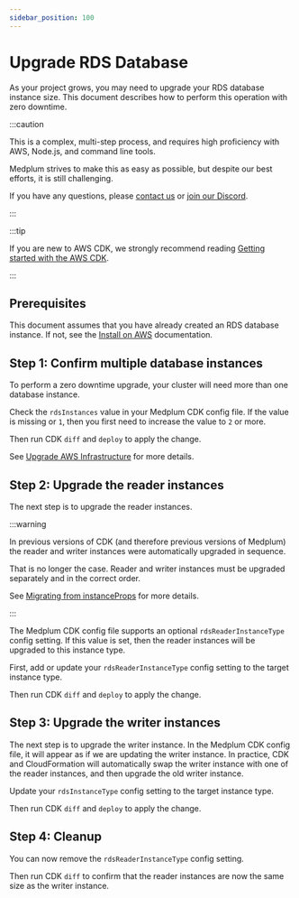 ```yaml
---
sidebar_position: 100
---
```


# Upgrade RDS Database

As your project grows, you may need to upgrade your RDS database instance size. This document describes how to perform this operation with zero downtime.

:::caution

This is a complex, multi-step process, and requires high proficiency with AWS, Node.js, and command line tools.

Medplum strives to make this as easy as possible, but despite our best efforts, it is still challenging.

If you have any questions, please [contact us](mailto:hello@medplum.com) or [join our Discord](https://discord.gg/medplum).

:::

:::tip

If you are new to AWS CDK, we strongly recommend reading [Getting started with the AWS CDK](https://docs.aws.amazon.com/cdk/v2/guide/getting_started.html).

:::

## Prerequisites

This document assumes that you have already created an RDS database instance. If not, see the [Install on AWS](/docs/install-on-aws) documentation.

## Step 1: Confirm multiple database instances

To perform a zero downtime upgrade, your cluster will need more than one database instance.

Check the `rdsInstances` value in your Medplum CDK config file. If the value is missing or `1`, then you first need to increase the value to `2` or more.

Then run CDK `diff` and `deploy` to apply the change.

See [Upgrade AWS Infrastructure](/docs/self-hosting/install-on-aws#upgrade-aws-infrastructure) for more details.

## Step 2: Upgrade the reader instances

The next step is to upgrade the reader instances.

:::warning

In previous versions of CDK (and therefore previous versions of Medplum) the reader and writer instances were automatically upgraded in sequence.

That is no longer the case. Reader and writer instances must be upgraded separately and in the correct order.

See [Migrating from instanceProps](https://docs.aws.amazon.com/cdk/api/v2/docs/aws-cdk-lib.aws_rds-readme.html#migrating-from-instanceprops) for more details.

:::

The Medplum CDK config file supports an optional `rdsReaderInstanceType` config setting. If this value is set, then the reader instances will be upgraded to this instance type.

First, add or update your `rdsReaderInstanceType` config setting to the target instance type.

Then run CDK `diff` and `deploy` to apply the change.

## Step 3: Upgrade the writer instances

The next step is to upgrade the writer instance. In the Medplum CDK config file, it will appear as if we are updating the writer instance. In practice, CDK and CloudFormation will automatically swap the writer instance with one of the reader instances, and then upgrade the old writer instance.

Update your `rdsInstanceType` config setting to the target instance type.

Then run CDK `diff` and `deploy` to apply the change.

## Step 4: Cleanup

You can now remove the `rdsReaderInstanceType` config setting.

Then run CDK `diff` to confirm that the reader instances are now the same size as the writer instance.
